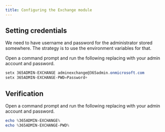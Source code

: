```yaml
---
title: Configuring the Exchange module
---
```


## Setting credentials
We need to have username and password for the administrator stored somewhere. The strategy 
is to use the environment variables for that.

Open a command prompt and run the following replacing with your admin account and password.

```powershell
setx 365ADMIN-EXCHANGE adminexchange@365admin.onmicrosoft.com
setx 365ADMIN-EXCHANGE-PWD=Password+

```

## Verification
Open a command prompt and run the following replacing with your admin account and password.

```powershell
echo %365ADMIN-EXCHANGE%
echo %365ADMIN-EXCHANGE-PWD%

```

